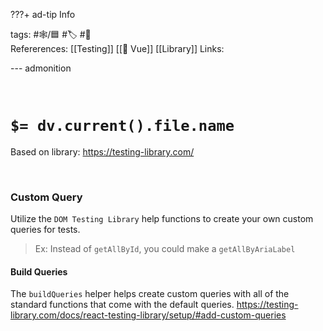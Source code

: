 ???+ ad-tip Info

tags: #🕸️/🟦 #🏷️ #📜️   
Refererences: [[Testing]] [[💚 Vue]] [[Library]] 
Links: 

--- admonition


<br>

# `$= dv.current().file.name`

Based on library: https://testing-library.com/

<br>

### Custom Query

Utilize the `DOM Testing Library` help functions to create your own custom queries for tests. 

> Ex: Instead of `getAllById`, you could make a `getAllByAriaLabel`

#### Build Queries

The `buildQueries` helper helps create custom queries with all of the standard functions that come with the default queries.
https://testing-library.com/docs/react-testing-library/setup/#add-custom-queries